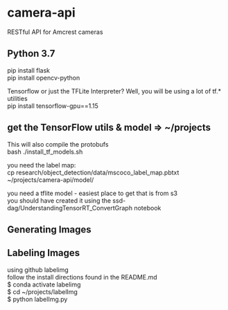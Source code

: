 # camera-api
RESTful API for Amcrest cameras

## Python 3.7
pip install flask  
pip install opencv-python  

Tensorflow or just the TFLite Interpreter?  Well, you will be using a lot of tf.* utilities  
pip install tensorflow-gpu==1.15 

## get the TensorFlow utils & model => ~/projects
This will also compile the protobufs  
bash ./install_tf_models.sh

you need the label map:  
cp research/object_detection/data/mscoco_label_map.pbtxt ~/projects/camera-api/model/  

you need a tflite model - easiest place to get that is from s3  
you should have created it using the ssd-dag/UnderstandingTensorRT_ConvertGraph notebook  

## Generating Images

## Labeling Images

using github labelimg  
follow the install directions found in the README.md  
$ conda activate labelimg  
$ cd ~/projects/labelImg  
$ python labelImg.py  




